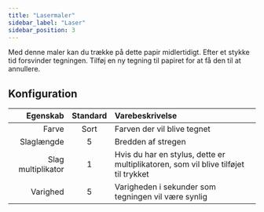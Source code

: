 ```yaml
---
title: "Lasermaler"
sidebar_label: "Laser"
sidebar_position: 3
---
```



Med denne maler kan du trække på dette papir midlertidigt. Efter et stykke tid forsvinder tegningen. Tilføj en ny tegning til papiret for at få den til at annullere.

## Konfiguration

|           Egenskab | Standard | Varebeskrivelse                                                                     |
| ------------------:|:--------:|:----------------------------------------------------------------------------------- |
|              Farve |   Sort   | Farven der vil blive tegnet                                                         |
|         Slaglængde |    5     | Bredden af stregen                                                                  |
| Slag multiplikator |    1     | Hvis du har en stylus, dette er multiplikatoren, som vil blive tilføjet til trykket |
|           Varighed |    5     | Varigheden i sekunder som tegningen vil være synlig                                 |
